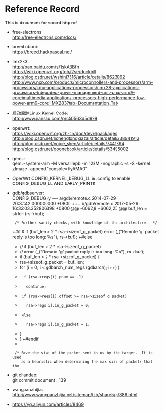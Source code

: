 # Reference Record  
  This is document for record http ref  

* free-electrons  
	http://free-electrons.com/docs/  
	
* breed uboot:  
	https://breed.hackpascal.net/  
	
* Imx283:  
	http://pan.baidu.com/s/1skABBfn  
	https://wiki.openwrt.org/toh/i2se/duckbill  
	http://blog.csdn.net/wshini7316/article/details/8623092  
	http://www.nxp.com/products/microcontrollers-and-processors/arm-processors/i.mx-applications-processors/i.mx28-applications-processors-integrated-power-management-unit-pmu-arm9-core/multimedia-applications-processors-high-performance-low-power-arm9-core:i.MX283?tab=Documentation_Tab

* 启动跟踪Linux Kernel Code:  
	http://www.jianshu.com/p/c50563d5d999

* openwrt:  
	https://wiki.openwrt.org/zh-cn/doc/devel/packages  
	http://blog.csdn.net/lichengtongxiazai/article/details/38941913  
	http://blog.csdn.net/voice_shen/article/details/7441894  
	http://blog.csdn.net/ooonebook/article/details/53495002


* qemu:  
	qemu-system-arm -M versatilepb -m 128M -nographic -s -S -kernel zImage -append "console=ttyAMA0"


* OpenWrt CONFIG_KERNEL_DEBUG_LL in .config to enable CONFIG_DEBUG_LL AND EARLY_PRINTK

* gdb/gdbserver:  
	CONFIG_DEBUG=y
	--- a/gdb/remote.c      2014-07-29 20:37:42.000000000 +0800
	+++ b/gdb/remote.c      2017-05-26 16:33:03.352806398 +0800
	@@ -6062,8 +6062,25 @@
	   buf_len = strlen (rs->buf);

	   /* Further sanity checks, with knowledge of the architecture.  */
	+#if 0
	   if (buf_len > 2 * rsa->sizeof_g_packet)
	     error (_("Remote 'g' packet reply is too long: %s"), rs->buf);
	+#else
	+  // if (buf_len > 2 * rsa->sizeof_g_packet)
	+  //  error (_("Remote 'g' packet reply is too long: %s"), rs->buf);
	+  if (buf_len > 2 * rsa->sizeof_g_packet) {
	+    rsa->sizeof_g_packet = buf_len;
	+    for (i = 0; i < gdbarch_num_regs (gdbarch); i++) {
	+      if (rsa->regs[i].pnum == -1)
	+        continue;
	+      if (rsa->regs[i].offset >= rsa->sizeof_g_packet)
	+        rsa->regs[i].in_g_packet = 0;
	+      else
	+        rsa->regs[i].in_g_packet = 1;
	+    }
	+  }
	+#endif
	+

	   /* Save the size of the packet sent to us by the target.  It is used
	      as a heuristic when determining the max size of packets that the  
* git chandao:  
	git commit document : 139  

* wangpanzhijia:  
	http://www.wangpanzhijia.net/sitemap/tab/share5/p/386.html  
	
* https://yq.aliyun.com/articles/8469
	
